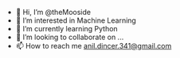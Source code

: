 - 👋 Hi, I’m @theMooside
- 👀 I’m interested in Machine Learning 
- 🌱 I’m currently learning Python
- 💞️ I’m looking to collaborate on ...
- 📫 How to reach me anil.dincer.341@gmail.com

<!---
theMooside/theMooside is a ✨ special ✨ repository because its `README.md` (this file) appears on your GitHub profile.
You can click the Preview link to take a look at your changes.
--->
